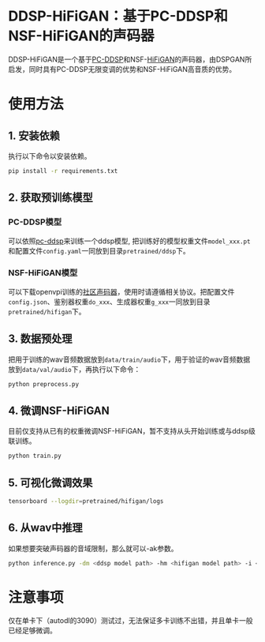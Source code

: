# DDSP-HiFiGAN：基于PC-DDSP和NSF-HiFiGAN的声码器

DDSP-HiFiGAN是一个基于[PC-DDSP](https://github.com/yxlllc/pc-ddsp)和NSF-[HiFiGAN](https://github.com/jik876/hifi-gan)的声码器，由DSPGAN所启发，同时具有PC-DDSP无限变调的优势和NSF-HiFiGAN高音质的优势。

# 使用方法

## 1. 安装依赖
执行以下命令以安装依赖。
```bash
pip install -r requirements.txt 
```
## 2. 获取预训练模型

### PC-DDSP模型
可以依照[pc-ddsp](https://github.com/yxlllc/pc-ddsp)来训练一个ddsp模型, 把训练好的模型权重文件`model_xxx.pt`和配置文件`config.yaml`一同放到目录`pretrained/ddsp`下。

### NSF-HiFiGAN模型

可以下载openvpi训练的[社区声码器](https://github.com/openvpi/vocoders/releases)，使用时请遵循相关协议。把配置文件`config.json`、鉴别器权重`do_xxx`、生成器权重`g_xxx`一同放到目录`pretrained/hifigan`下。

## 3. 数据预处理
把用于训练的wav音频数据放到`data/train/audio`下，用于验证的wav音频数据放到`data/val/audio`下，再执行以下命令：
```bash
python preprocess.py
```

## 4. 微调NSF-HiFiGAN
目前仅支持从已有的权重微调NSF-HiFiGAN，暂不支持从头开始训练或与ddsp级联训练。
```bash
python train.py
```

## 5. 可视化微调效果
```bash
tensorboard --logdir=pretrained/hifigan/logs
```

## 6. 从wav中推理
如果想要突破声码器的音域限制，那么就可以-ak参数。
```bash
python inference.py -dm <ddsp model path> -hm <hifigan model path> -i <input.wav> -o <output.wav> -k <keychange (semitones)> -ak <adaptive_key (semitones)>
```
# 注意事项
仅在单卡下（autodl的3090）测试过，无法保证多卡训练不出错，并且单卡一般已经足够微调。
